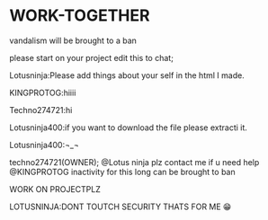 # WORK-TOGETHER

vandalism will be brought to a ban

please start on your project edit this to chat;

Lotusninja:Please add things about your self in the html I made.

KINGPROTOG:hiiii

Techno274721:hi

Lotusninja400:if you want to download the file please extracti it. 

Lotusninja400:¬_¬

techno274721(OWNER); @Lotus ninja plz contact me if u need help @KINGPROTOG inactivity for this long can be brought to ban

WORK ON PROJECTPLZ

LOTUSNINJA:DONT TOUTCH SECURITY THATS FOR ME 😁
